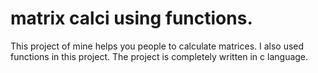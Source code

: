 # matrix calci using functions.
This project of mine helps you people to calculate matrices. 
I also used functions in this project. 
The project is completely written in c language.
